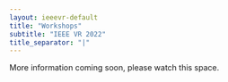 ```yaml
---
layout: ieeevr-default
title: "Workshops"
subtitle: "IEEE VR 2022"
title_separator: "|"
---
```


<div>
    <p>
        More information coming soon, please watch this space.
    </p>
    <!--
    <h1 id="cfp-workshops"> Call for Workshops</h1>
    <p>
        <strong style="color: black">IEEE VR 2021: the 28th IEEE Conference on Virtual Reality and 3D User Interfaces March 27-April 3, 2021, Virtual</strong>
        <br />
        <a href="http://ieeevr.org/2021/">http://ieeevr.org/2021/</a>
    </p>

    <h2 id="important-dates"> Important Dates </h2>
    <ul>
        <li><b>December 15th, 2020:</b> Proposals and CFPs due</li>
        <li><b>December 24th, 2020:</b> Notification of results</li>
        <li><b>January 31st, 2021:</b> Latest accepted workshop paper notification</li>
        <li><b>February 12th, 2021:</b> Camera-ready submission of workshop papers for inclusion in the IEEE Digital Library</li>
        <li><b>March 27th-28th and April 2-3, 2021:</b> Workshops</li>
    </ul>

    <h2 id="overview">Overview</h2>
    <p>
        We invite individuals or teams interested in organizing such a workshop to submit proposals that will work well in an online format for IEEE VR 2021. Since IEEE VR 2021 is going to be fully virtual, we are encouraging workshop submissions that fit well with an online format that maximizes engagement. Although longer workshops will be considered, we encourage shorter efficient workshops, or workshops split over sessions spanning two or more days with long breaks between sessions in order reduce video-conference fatigue and to provide attendees time to reflect between sessions.
    </p>
    <p>
        Workshops are intended to bring together researchers, developers, technology providers, practitioners and users for a lively and interactive discussion of issues through an informal exchange of ideas and information. Workshops may target a specific application area, a specific research area, or a topic of general interest. Workshops should be more than just a mini conference of paper presentations. Workshops may include, but are not limited to:
    </p>

    <ul>
        <li>A focus on creating and exchanging of new ideas and opportunities to meet new people</li>
        <li>A balance of formal presentations with informal discussion and ideation</li>
        <li>Emphasis on attendee participation and interactive discussions</li>
        <li>Thought experiments and playing with ideas</li>
        <li>Curated panels</li>
        <li>Position papers</li>
        <li>Recorded sessions prepared in advance of the conference for attendees to watch at their convenience before live workshop discussion</li>
        <li>VR experiences for attendees to try remotely before live workshop discussion</li>
        <li>Live application development by both speakers and attendees</li>
        <li>Inclusive VR and geographical diversity</li>
        <li>Creative ways of supporting participation across different time zones</li>
        <li>Breakout groups and presentation of ideas generated by the groups</li>
        <li>A summary session concluding with lessons learned, insights gained, and new ideas generated from the workshop</li>
        <li>Continued discussion after the conference. </li>
    </ul>

    <h2 id="submission-guidelines">Submission Guidelines</h2>

    <div class="notice--info">
        <b>Important.</b> Submission guidelines have changed this year!
    </div>

    <p>
        Workshop submissions require a short two-page maximum proposal and a call for papers (CFP).
    </p>


    <ul>
        <li>
            The Workshop Proposal is an internal document for decision-making purposes only. We strongly encourage submitting the proposal through the following Google form: <a href="https://docs.google.com/forms/d/e/1FAIpQLSdHDcKgMEWK2pYPVhYuweC9rIjKut9vJnlBuR9ZtiKO6-hzhQ/viewform">https://docs.google.com/forms/d/e/1FAIpQLSdHDcKgMEWK2pYPVhYuweC9rIjKut9vJnlBuR9ZtiKO6-hzhQ/viewform</a>
        </li>

        <li>
            However, organizers without access to Google are welcome to email a PDF proposal (two pages max) to the Workshop Chairs at workshops2021 [at] ieeevr.org, which should address:
            <ul>

                <li>Workshop title (and acronym if applicable)</li>
                <li>The goal of organizing the workshop</li>
                <li>Has the workshop been organized before?
                    <ul>
                        <li>If yes, how many times has it been previously organized?</li>
                        <li>If the workshop has been organized before, how many people attended last year?</li>
                    </ul>
                </li>
                <li>Primary organizer name</li>
                <li>Primary organizer email</li>
                <li>Names, contact information, and short bios of all the organizers (one page max)</li>
                <li>Other speakers and/or contributors</li>
                <li>Attendee technical requirements (if any) beyond video conferencing (e.g., hardware/software required to fully participate)</li>
                <li>Target audience and/or attendee prerequisites</li>
                <li>Type of output from the workshop e.g., position paper, videos, collection of short papers, etc.</li>
            </ul>
        </li>

        <li>
            The Workshop CFP is the public document that will be posted and publicized. We strongly encourage submitting a PDF of the CFP through the Google form above. However, organizers without access to Google are welcome to email the PDF (two pages max), which should include:
            <ul>
                <li>The workshop title and acronym</li>
                <li>Expected workshop date(s) (tentative to change depending on conference limitations)</li>
                <li>The workshop website</li>
                <li>A brief overview and description of the workshop (500 words or less)</li>
                <li>A list of the workshop’s topics</li>
                <li>The workshop’s format and submission guidelines, including for example speakers, discussion format, duration, topics, types of acceptable papers (e.g., research papers, position papers), acceptable lengths, and acceptable format (i.e., TVCG format).</li>
                <li>A list of important dates (if applicable to the format), including
                    <ul>
                        <li>Abstract deadline (if applicable)</li>
                        <li>Submission deadline</li>
                        <li>Notification deadline</li>
                        <li>Camera-ready deadline</li>
                    </ul>
                </li>
                <li>A list of the workshop organizers, including their affiliations, and how to contact them</li>
            </ul>
        </li>
    </ul>

    <p>
        The deadline for workshop proposal and CFP submissions is Tuesday, December 15th, 2020. Notifications of results will be sent out on Thursday, December 24th. Accepted workshop CFPs may be posted and publicized.
    </p>
    <p>
        If accepted, workshop organizers are expected to distribute their CFP and announce the workshops through their professional networks. As listed in the Workshops CFP submission,, workshop organizers are required to provide a workshop website and are expected to update that website as workshop details become better defined.
    </p>
    <p>
        Workshop organizers are expected to issue any acceptance decisions to their contributors no later than Sunday, January 31st, in order to allow sufficient time for planning and advance registration to the conference. IEEE VR Workshops proceedings will be published electronically through the IEEE Digital Library dependent on the on-time submission of the proceedings by the workshop organizers, before the mandatory IEEE deadline of Friday, February 12th, 2021. Organizers of accepted workshops are encouraged to seek assistance from the Workshops Chairs to navigate this process.
    </p>
    
    
    <h2 id="contact">Contacts</h2>
    <p>
        For more information and inquiries, please contact the Workshop Chairs at workshops2020 [at] ieeevr.org:
    </p>
        
        <ul>
            <li>Jason Jerald, NextGen Interactions, USA</li>
            <li>Mashhuda Glencross, The University of Queensland, Brisbane, Australia </li>
            <li>Sabine Coquillart,  Inria, Grenoble, France</li>
            <li>João Madeiras Pereira University of Lisboa IST/INESC-ID, Portugal</li>
        </ul>
        tutorials2021 [at] ieeevr.org

    -->

</div>
